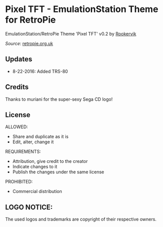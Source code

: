 # Pixel TFT - EmulationStation Theme for RetroPie

EmulationStation/RetroPie Theme 'Pixel TFT' v0.2 by [Rookervik](https://retropie.org.uk/forum/user/rookervik)

*Source*: [retropie.org.uk](https://retropie.org.uk/forum/topic/2700/low-resolution-theme/72)

## Updates

* 8-22-2016: Added TRS-80

## Credits

Thanks to muriani for the super-sexy Sega CD logo!

## License

ALLOWED:

* Share and duplicate as it is
* Edit, alter, change it

REQUIREMENTS:

* Attribution, give credit to the creator
* Indicate changes to it
* Publish the changes under the same license

PROHIBITED:

* Commercial distribution

## LOGO NOTICE:

The used logos and trademarks are copyright of their respective owners.